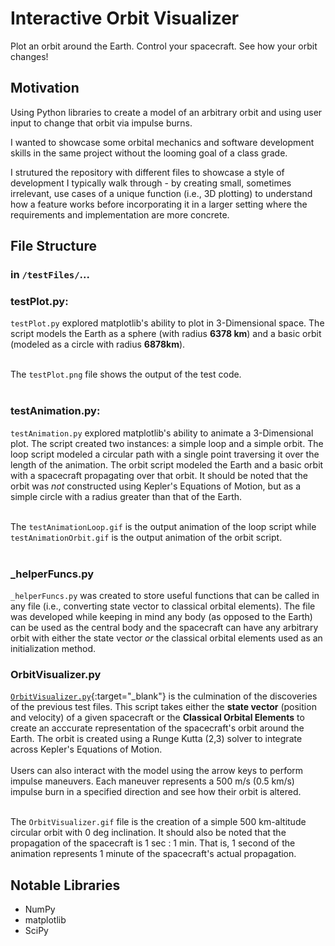 # **Interactive Orbit Visualizer**
Plot an orbit around the Earth. Control your spacecraft. See how your orbit changes!

## **Motivation**
Using Python libraries to create a model of an arbitrary orbit and using user input to change that orbit via impulse burns.

I wanted to showcase some orbital mechanics and software development skills in the same project without the looming goal of a class grade.

I strutured the repository with different files to showcase a style of development I typically walk through - by creating small, sometimes irrelevant, use cases of a unique function (i.e., 3D plotting) to understand how a feature works before incorporating it in a larger setting where the requirements and implementation are more concrete.

## **File Structure**
### in ``/testFiles/``...
### **testPlot.py:**</br>
``testPlot.py`` explored matplotlib's ability to plot in 3-Dimensional space. The script models the Earth as a sphere (with radius **6378 km**) and a basic orbit (modeled as a circle with radius **6878km**).</br></br>

The ``testPlot.png`` file shows the output of the test code.</br></br>

### **testAnimation.py:**
``testAnimation.py`` explored matplotlib's ability to animate a 3-Dimensional plot. The script created two instances: a simple loop and a simple orbit. The loop script modeled a circular path with a single point traversing it over the length of the animation. The orbit script modeled the Earth and a basic orbit with a spacecraft propagating over that orbit. It should be noted that the orbit was *not* constructed using Kepler's Equations of Motion, but as a simple circle with a radius greater than that of the Earth.</br></br>

The ``testAnimationLoop.gif`` is the output animation of the loop script while ``testAnimationOrbit.gif`` is the output animation of the orbit script.</br></br>

### **_helperFuncs.py**
``_helperFuncs.py`` was created to store useful functions that can be called in any file (i.e., converting state vector to classical orbital elements). The file was developed while keeping in mind any body (as opposed to the Earth) can be used as the central body and the spacecraft can have any arbitrary orbit with either the state vector *or* the classical orbital elements used as an initialization method.

### **OrbitVisualizer.py**</br>
[``OrbitVisualizer.py``](https://github.com/gagandeepthapar/interactiveOrbitVisualizer/blob/main/OrbitVisualizer.py){:target="_blank"} is the culmination of the discoveries of the previous test files. This script takes either the **state vector** (position and velocity) of a given spacecraft or the **Classical Orbital Elements** to create an acccurate representation of the spacecraft's orbit around the Earth. The orbit is created using a Runge Kutta (2,3) solver to integrate across Kepler's Equations of Motion. </br></br>
Users can also interact with the model using the arrow keys to perform impulse maneuvers. Each maneuver represents a 500 m/s (0.5 km/s) impulse burn in a specified direction and see how their orbit is altered.</br></br>

The ``OrbitVisualizer.gif`` file is the creation of a simple 500 km-altitude circular orbit with 0 deg inclination. It should also be noted that the propagation of the spacecraft is 1 sec : 1 min. That is, 1 second of the animation represents 1 minute of the spacecraft's actual propagation.

## **Notable Libraries**
* NumPy
* matplotlib
* SciPy